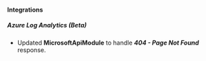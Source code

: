 
#### Integrations
##### Azure Log Analytics (Beta)
- Updated **MicrosoftApiModule** to handle ***404 - Page Not Found*** response.

